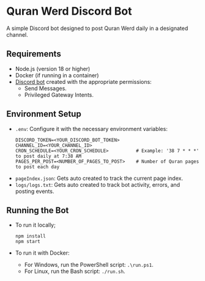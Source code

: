 
# Quran Werd Discord Bot

A simple Discord bot designed to post Quran Werd daily in a designated channel.

## Requirements

- Node.js (version 18 or higher)
- Docker (if running in a container)
- [Discord bot](https://discord.com/developers/applications) created with the appropriate permissions:
   - Send Messages.
   - Privileged Gateway Intents.

## Environment Setup

- `.env`: Configure it with the necessary environment variables:
   ```
   DISCORD_TOKEN=<YOUR_DISCORD_BOT_TOKEN>
   CHANNEL_ID=<YOUR_CHANNEL_ID>
   CRON_SCHEDULE=<YOUR_CRON_SCHEDULE>          # Example: '38 7 * * *' to post daily at 7:38 AM
   PAGES_PER_POST=<NUMBER_OF_PAGES_TO_POST>    # Number of Quran pages to post each day
   ```
- `pageIndex.json`: Gets auto created to track the current page index.
- `logs/logs.txt`: Gets auto created to track bot activity, errors, and posting events.

## Running the Bot

- To run it locally;
   ```
   npm install
   npm start
   ```

- To run it with Docker:
   - For Windows, run the PowerShell script: `.\run.ps1`.
   - For Linux, run the Bash script: `./run.sh`.
